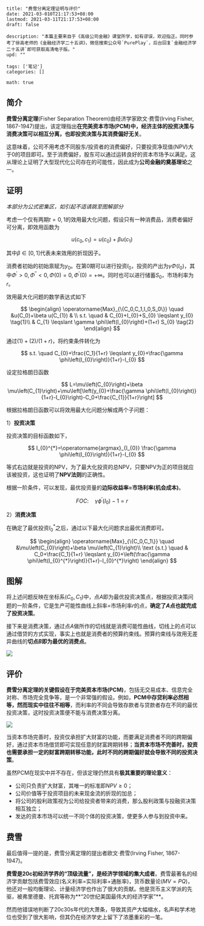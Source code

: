 ```
title: "费雪分离定理证明与评价"
date: 2021-03-010T21:17:53+08:00
lastmod: 2021-03-11T21:17:53+08:00
draft: false

description: "本篇主要来自于《高级公司金融》课堂所学，如有谬误，欢迎指正。同时参考了徐高老师的《金融经济学二十五讲》，微信搜索公众号`PurePlay`，后台回复`金融经济学二十五讲`即可获取高清电子版。"
upd: ""

tags: ['笔记']
categories: []

math: true
```

## 简介

**费雪分离定理**(Fisher Separation Theorem)由经济学家欧文·费雪(Irving Fisher, 1867-1947)提出，该定理指出**在完美资本市场(PCM)中，经济主体的投资决策与消费决策可以相互分离，也即投资决策与其消费偏好无关**。

这意味着，公司不用考虑不同股东/投资者的消费偏好，只要投资净现值(NPV)大于0的项目即可。至于消费偏好，股东可以通过运转良好的资本市场予以满足。这从理论上证明了大型现代化公司存在的可能性，因此成为**公司金融的奠基理论**之一。

## 证明

*本部分为公式密集区，如引起不适请跳至图解部分*

考虑一个仅有两期$t=0, 1$的效用最大化问题，假设只有一种消费品，消费者偏好可分离，即效用函数为

$$
u(c_0, c_1) = u(c_0)+\beta u(c_1)
$$

其中$\beta \in [0,1]$代表未来效用的折现因子。

消费者初始的初始禀赋为$y_0$。在第0期可以进行投资$I_0$，投资的产出为$\gamma \Phi (I_0)$，其中$\Phi^\prime>0,\Phi^{\prime\prime}<0,\Phi(0)=0,\Phi^{\prime}(0) = +\infty$。同时也可以进行储蓄$S_0$，市场利率为$r$。

效用最大化问题的数学表达式如下

$$
\begin{align}
\operatorname{Max}_{\{C_0,C_1,I_0,S_0\}} \quad &u(C_0)+\beta u(C_{1}) & \\
s.t. \quad & C_{0}+I_{0}+S_{0} \leqslant y_{0} \tag{1}\\
& C_{1} \leqslant \gamma \phi\left(I_{0}\right)+(1+r) S_{0} \tag{2}
\end{align}
$$

通过$(1)+(2)/(1+r)$，将约束条件转化为

$$
s.t. \quad C_{0}+\frac{C_1}{1+r} \leqslant y_{0}+\frac{\gamma \phi\left(I_{0}\right)}{1+r}-I_{0}
$$

设定拉格朗日函数

$$
L=\mu\left(C_{0}\right)+\beta \mu\left(C_{1}\right)+\mu\left[\left(y_{0}+\frac{\gamma \phi\left(I_{0}\right)}{1+r}-I_{0}\right)-C_0+\frac{C_{1}}{1+r}\right]
$$

根据拉格朗日函数可以将效用最大化问题分解成两个子问题：

1）**投资决策**

投资决策的目标函数如下，

$$
I_{0}^{*}=\operatorname{argmax}_{I_{0}} \frac{\gamma \phi\left(I_{0}\right)}{1+r}-I_{0}
$$

等式右边就是投资的NPV，为了最大化投资的总NPV，只要NPV为正的项目就应该被投资，这也证明了**NPV法则**的正确性。

根据一阶条件，可以发现，最优投资量的**边际收益率=市场利率(机会成本)**。

$$
FOC: \quad \gamma \phi^{\prime}{\left(I_{0}\right)}-1=r
$$

2）**消费决策**

在确定了最优投资$I_{0}^{*}$之后，通过以下最大化问题求出最优消费即可。

$$
\begin{align}
\operatorname{Max}_{\{C_0,C_1\}} \quad &\mu\left(C_{0}\right)+\beta \mu\left(C_{1}\right)\\ 
\text {s.t.} \quad & C_0+\frac{C_1}{1+r} \leqslant y_{0}+\left(\frac{\gamma \phi\left(I_{0}^{*}\right)}{1+r}-I_{0}^{*}\right)
\end{align}
$$

## 图解

将上述问题反映在坐标系$(C_0,C_1)$中，点$A$即为最优投资决策点，根据投资决策问题的一阶条件，它是生产可能性曲线上斜率=市场利率$r$的点，**确定了$A$点也就完成了投资决策**。

接下来是消费决策，通过点$A$做所作的切线就是消费可能性曲线，切线上的点可以通过借贷的方式实现，事实上也就是消费者的预算约束线。预算约束线与效用无差异曲线的**切点$B$即为最优的消费点**。

![](https://upload-images.jianshu.io/upload_images/20447423-9401f34297e59060.png?imageMogr2/auto-orient/strip%7CimageView2/2/w/1240)

## 评价

**费雪分离定理的关键假设在于完美资本市场(PCM)**，包括无交易成本、信息完全对称、市场完全竞争等，是一个非常强的假设。例如，**PCM中存贷利率必然相等，然而现实中往往不相等**，而利率的不同会导致存款者与贷款者存在不同的最优投资决策，这时投资决策便不能与消费决策分离。

![](https://upload-images.jianshu.io/upload_images/20447423-4115657906c56f80.png?imageMogr2/auto-orient/strip|imageView2/2/w/1240)

当资本市场完善时，投资仅承担扩大财富的功能，而要满足消费者不同的跨期偏好，通过资本市场借贷即可实现任意的财富跨期转移；**当资本市场不完善时，投资也需要承担一定的财富跨期转移功能，此时不同的跨期偏好就会导致不同的投资决策**。

虽然PCM在现实中并不存在，但该定理仍然具有**极其重要的理论意义**：

- 公司只负责扩大财富，其唯一的标准即$NPV \geq 0$；
- 公司价值等于投资项目的未来现金流的折现的加总；
- 将公司的股利政策视为公司给投资者带来的消费，那么股利政策与投融资决策相互独立；
- 发达的资本市场可以统一不同个体的投资决策，使更多人参与到投资中来。

## 费雪

最后值得一提的是，费雪分离定理的提出者欧文·费雪(Irving Fisher, 1867-1947)。

**费雪是20c初经济学界的“顶级流量”，是经济学领域的集大成者**。费雪最著名的经济学贡献包括费雪效应(名义利率=实际利率+通胀率)，货币数量论($MV=PQ$)，他还对一般均衡理论、计量经济学也作出了很大的贡献。他是货币主义学派的先驱，被弗里德曼、托宾等称为**“20世纪美国最伟大的经济学家”**。

然而他错误地判断了20c30s年代的大萧条，导致其资产大幅缩水，名声和学术地位也受到了很大影响，但其仍在经济学史上留下了浓墨重彩的一笔。